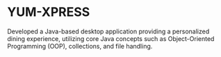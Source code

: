# YUM-XPRESS
Developed a Java-based desktop application providing a personalized dining experience, utilizing core Java concepts such as Object-Oriented Programming (OOP), collections, and file handling.
